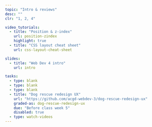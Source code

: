 ```yaml
---
topic: "Intro & reviews"
desc: ""
clr: "1, 2, 4"

video_tutorials:
  - title: "Position & z-index"
    url: position-zindex
    highlight: true
  - title: "CSS layout cheat sheet"
    url: css-layout-cheat-sheet

slides:
  - title: "Web Dev 4 intro"
    url: intro

tasks:
  - type: blank
  - type: blank
  - type: blank
  - title: "Dog rescue redesign UX"
    url: "https://github.com/acgd-webdev-3/dog-rescue-redesign-ux"
    graded-as: dog-rescue-redesign-ux
    due: "Before class week 5"
    disabled: true
  - type: watch-videos
---
```


